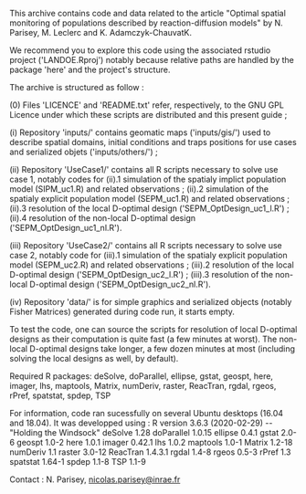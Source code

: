 This archive contains code and data related to the article "Optimal spatial monitoring of populations described by reaction-diffusion models" by N. Parisey, M. Leclerc and K. Adamczyk-ChauvatK.

We recommend you to explore this code using the associated rstudio project ('LANDOE.Rproj') notably because relative paths are handled by the package 'here' and the project's structure.

The archive is structured as follow :

(0) Files 'LICENCE' and 'README.txt' refer, respectively, to the GNU GPL Licence under which these scripts are distributed and this present guide ;

(i) Repository 'inputs/' contains geomatic maps ('inputs/gis/') used to describe spatial domains, initial conditions and traps positions for use cases and serialized objets ('inputs/others/') ;

(ii) Repository 'UseCase1/' contains all R scripts necessary to solve use case 1, notably codes for 
(ii).1 simulation of the spatialy implict population model (SIPM_uc1.R) and related observations ;
(ii).2 simulation of the spatialy explicit population model (SEPM_uc1.R) and related observations ;
(ii).3 resolution of the local D-optimal design ('SEPM_OptDesign_uc1_l.R') ; 
(ii).4 resolution of the non-local D-optimal design ('SEPM_OptDesign_uc1_nl.R').

(iii) Repository 'UseCase2/' contains all R scripts necessary to solve use case 2, notably code for
(iii).1 simulation of the spatialy explicit population model (SEPM_uc2.R) and related observations ;
(iii).2 resolution of the local D-optimal design ('SEPM_OptDesign_uc2_l.R') ;
(iii).3 resolution of the non-local D-optimal design ('SEPM_OptDesign_uc2_nl.R').

(iv) Repository 'data/' is for simple graphics and serialized objects (notably Fisher Matrices) generated during code run, it starts empty.

To test the code, one can source the scripts for resolution of local D-optimal designs as their computation is quite fast (a few minutes at worst). The non-local D-optimal designs take longer, a few dozen minutes at most (including solving the local designs as well, by default).


Required R packages:
deSolve, doParallel, ellipse, gstat, geospt, here, imager, lhs, maptools, Matrix, numDeriv, raster, ReacTran, rgdal, rgeos, rPref, spatstat, spdep, TSP

For information, code ran sucessfully on several Ubuntu desktops (16.04 and 18.04).
It was developped using :
R version 3.6.3 (2020-02-29) -- "Holding the Windsock"
deSolve   	1.28
doParallel 	1.0.15
ellipse		0.4.1
gstat		2.0-6
geospt		1.0-2
here		1.0.1
imager		0.42.1
lhs 		1.0.2
maptools	1.0-1
Matrix		1.2-18
numDeriv	1.1
raster		3.0-12
ReacTran	1.4.3.1
rgdal		1.4-8
rgeos		0.5-3
rPref		1.3
spatstat	1.64-1
spdep		1.1-8
TSP		1.1-9

Contact : N. Parisey, nicolas.parisey@inrae.fr
